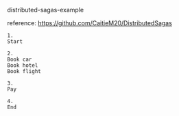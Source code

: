 distributed-sagas-example

reference: https://github.com/CaitieM20/DistributedSagas

```
1.
Start

2.
Book car
Book hotel
Book flight

3.
Pay

4.
End

```
